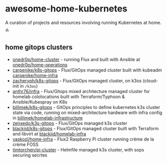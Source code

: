 # awesome-home-kubernetes

A curation of projects and resources  involving running Kubernetes at home. ⛵

## home gitops clusters

- [onedr0p/home-cluster](https://github.com/onedr0p/home-cluster) -   running Flux and built with Ansible at [onedr0p/home-operations](https://github.com/onedr0p/home-operations)
- [carpenike/k8s-gitops](https://github.com/carpenike/k8s-gitops) -   Flux/GitOps managed cluster built with kubeadm [carpenike/home-infra](https://github.com/carpenike/home-infra)
- [zacheryph/k8s-gitops](https://github.com/zacheryph/k8s-gitops) -   Flux/GitOps managed cluster, on k3os (cloud-init in `/k3os`)
- [anthr76/infra](https://github.com/anthr76/infra) - Flux/Gitops mixed architecture managed cluster for homelab cololocations built with Terraform/Typhoon & Ansible/Kubespray on K8s
- [billimek/k8s-gitops](https://github.com/billimek/k8s-gitops) - GitOps principles to define kubernetes k3s cluster state via code, running on mixed-architecture hardware with infra config in [billimek/homelab-infrastructure](https://github.com/billimek/homelab-infrastructure)
- [zenxedo/k3s-gitops](https://github.com/zenxedo/k3s-gitops) - Flux/GitOps managed k3s cluster
- [blackjid/k8s-gitops](https://github.com/blackjid/k8s-gitops) -   Flux/GitOps managed cluster built with Terraform and libvirt at [blackjid/homelab-infra](https://github.com/blackjid/homelab-infra)
- [vaskozl/home-infra](https://github.com/Vaskozl/home-infra) -   Flux2 Raspberry Pi cluster running crème de la crème FOSS
- [timtorchen/pi-cluster](https://github.com/timtorChen/pi-cluster) - Helmfile managed k3s cluster, with sops securing secrtes